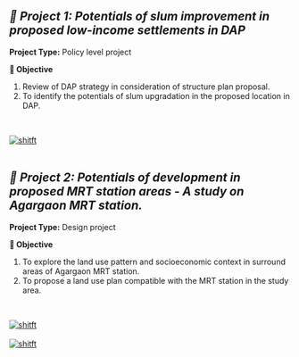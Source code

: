 ## <i>**📘 Project 1:** Potentials of slum improvement in proposed low-income settlements in DAP</i> <br>

**Project Type:** Policy level project <br>

**🎯 Objective** 
1. Review of DAP strategy in consideration of structure plan proposal.
2. To identify the potentials of slum upgradation in the proposed location in DAP.
<br>

[![shitft](https://img.shields.io/static/v1?label=Project%20Presentation&message=%20&color=FFD700&style=for-the-badge)](Slum.pdf) <br>
<br>

## <i>**📘 Project 2:** Potentials of development in proposed MRT station areas - A study on Agargaon MRT station. </i> <br>

**Project Type:** Design project <br>

**🎯 Objective** 
1. To explore the land use pattern and socioeconomic context in surround areas of Agargaon MRT station. 
2. To propose a land use plan compatible with the MRT station in the study area.  
<br>

[![shitft](https://img.shields.io/static/v1?label=Project%20Presentation&message=%20&color=FFD700&style=for-the-badge)](mrt2.pdf) <br>
<br>
[![shitft](https://img.shields.io/static/v1?label=Project%20Report&message=%20&color=0A66C2&style=for-the-badge)](mrt.pdf) <br>
